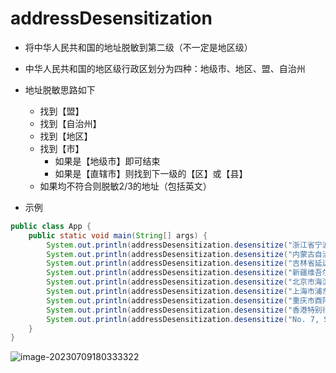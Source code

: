# addressDesensitization

* 将中华人民共和国的地址脱敏到第二级（不一定是地区级）
* 中华人民共和国的地区级行政区划分为四种：地级市、地区、盟、自治州
* 地址脱敏思路如下
  * 找到【盟】
  * 找到【自治州】
  * 找到【地区】
  * 找到【市】
    * 如果是【地级市】即可结束
    * 如果是【直辖市】则找到下一级的【区】或【县】
  * 如果均不符合则脱敏2/3的地址（包括英文）

* 示例

```java
public class App {
    public static void main(String[] args) {
        System.out.println(addressDesensitization.desensitize("浙江省宁波市江北区同济路280弄155号"));
        System.out.println(addressDesensitization.desensitize("内蒙古自治区锡林郭勒盟二连浩特市格日勒敖都苏木"));
        System.out.println(addressDesensitization.desensitize("吉林省延边朝鲜族自治州延吉市依兰镇"));
        System.out.println(addressDesensitization.desensitize("新疆维吾尔自治区阿勒泰地区阿勒泰市解放路街道"));
        System.out.println(addressDesensitization.desensitize("北京市海淀区中关村街道"));
        System.out.println(addressDesensitization.desensitize("上海市浦东新区陆家嘴街道"));
        System.out.println(addressDesensitization.desensitize("重庆市酉阳土家族苗族自治县中和街道"));
        System.out.println(addressDesensitization.desensitize("香港特别行政区湾仔区铜锣湾"));
        System.out.println(addressDesensitization.desensitize("No. 7, Section 5, Xinyi Road, Xinyi District, Taipei"));
    }
}
```

![image-20230709180333322](https://histone-obs.obs.cn-southwest-2.myhuaweicloud.com/noteImg/image-20230709180333322.png)
